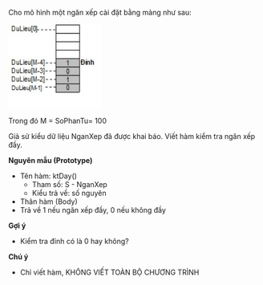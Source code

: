 Cho mô hình một ngăn xếp cài đặt bằng mảng như sau:

<img src="../Stack.png">

Trong đó M = SoPhanTu= 100

Giả sử kiểu dữ liệu NganXep đã được khai báo. Viết hàm kiểm tra ngăn xếp đầy.

**Nguyên mẫu (Prototype)**
- Tên hàm: ktDay()
  - Tham số: S - NganXep
  - Kiểu trả về: số nguyên
- Thân hàm (Body)
- Trả về 1 nếu ngăn xếp đầy, 0 nếu không đầy

**Gợi ý**
- Kiểm tra đỉnh có là 0 hay không?

**Chú ý**
- Chỉ viết hàm, KHÔNG VIẾT TOÀN BỘ CHƯƠNG TRÌNH
